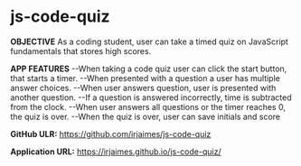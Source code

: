 # js-code-quiz

**OBJECTIVE**
As a coding student, user can take a timed quiz on JavaScript fundamentals that stores high scores.

**APP FEATURES**
--When taking a code quiz user can click the start button, that starts a timer.
--When presented with a question a user has multiple answer choices.
--When user answers question, user is presented with another question.
--If a question is answered incorrectly, time is subtracted from the clock.
--When user answers all questions or the timer reaches 0, the quiz is over.
--When the quiz is over, user can save initials and score


**GitHub ULR:** <https://github.com/irjaimes/js-code-quiz>

**Application URL:** <https://irjaimes.github.io/js-code-quiz/>
